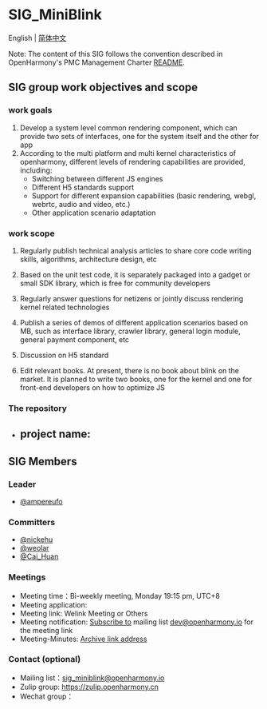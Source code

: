 # SIG_MiniBlink
English | [简体中文](./sig_miniblink_cn.md)

Note: The content of this SIG follows the convention described in OpenHarmony's PMC Management Charter [README](/zh/pmc.md).

## SIG group work objectives and scope

### work goals

1. Develop a system level common rendering component, which can provide two sets of interfaces, one for the system itself and the other for app
2. According to the multi platform and multi kernel characteristics of openharmony, different levels of rendering capabilities are provided, including:
   * Switching between different JS engines
   * Different H5 standards support
   * Support for different expansion capabilities (basic rendering, webgl, webrtc, audio and video, etc.)
   * Other application scenario adaptation

### work scope
1. Regularly publish technical analysis articles to share core code writing skills, algorithms, architecture design, etc

2. Based on the unit test code, it is separately packaged into a gadget or small SDK library, which is free for community developers

3. Regularly answer questions for netizens or jointly discuss rendering kernel related technologies

4. Publish a series of demos of different application scenarios based on MB, such as interface library, crawler library, general login module, general payment component, etc

5. Discussion on H5 standard

6. Edit relevant books. At present, there is no book about blink on the market. It is planned to write two books, one for the kernel and one for front-end developers on how to optimize JS

### The repository
- project name:
  - 


## SIG Members

### Leader
- [@ampereufo](https://gitee.com/ampereufo)

### Committers
- [@nickehu](https://gitee.com/nickehu)
- [@weolar](https://gitee.com/weolar)
- [@Cai_Huan](https://gitee.com/Cai_Huan)

 ### Meetings
- Meeting time：Bi-weekly meeting, Monday 19:15 pm, UTC+8
- Meeting application: 
- Meeting link: Welink Meeting or Others
- Meeting notification: [Subscribe to](https://lists.openatom.io/postorius/lists/sig_miniblink.openharmony.io/) mailing list [dev@openharmony.io](https://lists.openatom.io/postorius/lists/sig_miniblink.openharmony.io/) for the meeting link
- Meeting-Minutes: [Archive link address](https://gitee.com/openharmony-sig/sig-content/tree/master/miniblink/meetings)

### Contact (optional)

- Mailing list：[sig_miniblink@openharmony.io](https://lists.openatom.io/postorius/lists/sig_miniblink.openharmony.io/)
- Zulip group: https://zulip.openharmony.cn
- Wechat group：

